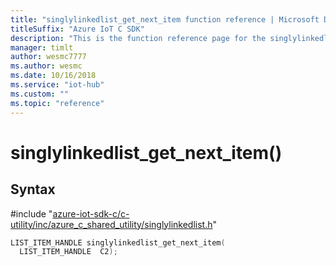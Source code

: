 ```yaml
---                             
title: "singlylinkedlist_get_next_item function reference | Microsoft Docs" 
titleSuffix: "Azure IoT C SDK"            
description: "This is the function reference page for the singlylinkedlist_get_next_item() function in the Azure IoT C SDK. This SDK is used with Azure IoT Hub and Azure IoT Hub Device Provisioning Service"            
manager: timlt                 
author: wesmc7777              
ms.author: wesmc               
ms.date: 10/16/2018                    
ms.service: "iot-hub"             
ms.custom: ""                
ms.topic: "reference"        
---                            
```


# singlylinkedlist_get_next_item()

## Syntax

\#include "[azure-iot-sdk-c/c-utility/inc/azure_c_shared_utility/singlylinkedlist.h](../singlylinkedlist-h.md)"  
```C
LIST_ITEM_HANDLE singlylinkedlist_get_next_item(
  LIST_ITEM_HANDLE  C2);
```

